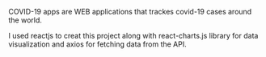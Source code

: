 COVID-19 apps are WEB applications that trackes covid-19 cases around the world.

I used reactjs to creat this project along with react-charts.js library for data visualization and axios for fetching data from the API.
